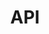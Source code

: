 ---
title: API
weight: 229
description: >-
     Aqui você irá encontrar a API do Beagle e exemplos de uso
---